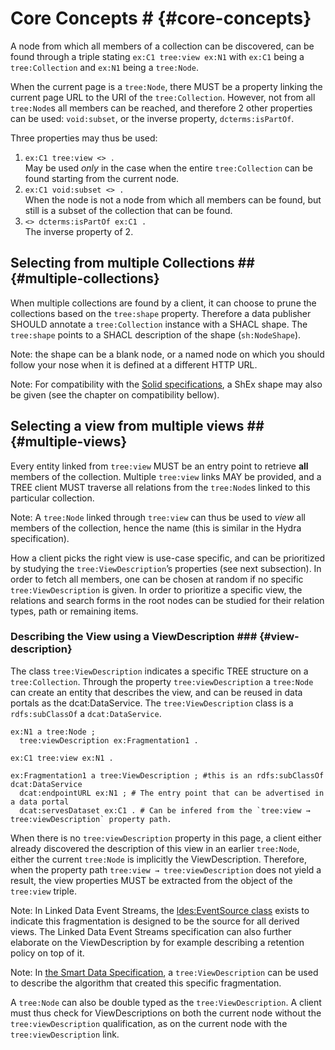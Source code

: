 # Core Concepts # {#core-concepts}

A node from which all members of a collection can be discovered, can be found through a triple stating `ex:C1 tree:view ex:N1` with `ex:C1` being a `tree:Collection` and `ex:N1` being a `tree:Node`.

When the current page is a `tree:Node`, there MUST be a property linking the current page URL to the URI of the `tree:Collection`. However, not from all `tree:Node`s all members can be reached, and therefore 2 other properties can be used: `void:subset`, or the inverse property, `dcterms:isPartOf`.

Three properties may thus be used:
 1. `ex:C1 tree:view <> .`<br/>May be used *only* in the case when the entire `tree:Collection` can be found starting from the current node.
 2. `ex:C1 void:subset <> .`<br/>When the node is not a node from which all members can be found, but still is a subset of the collection that can be found.
 3. `<> dcterms:isPartOf ex:C1 .`<br/>The inverse property of 2.

## Selecting from multiple Collections ## {#multiple-collections}

When multiple collections are found by a client, it can choose to prune the collections based on the `tree:shape` property.
Therefore a data publisher SHOULD annotate a `tree:Collection` instance with a SHACL shape.
The `tree:shape` points to a SHACL description of the shape (`sh:NodeShape`).

Note: the shape can be a blank node, or a named node on which you should follow your nose when it is defined at a different HTTP URL.

Note: For compatibility with the [Solid specifications](https://solidproject.org/TR/), a ShEx shape may also be given (see the chapter on compatibility bellow).

## Selecting a view from multiple views ## {#multiple-views}

Every entity linked from `tree:view` MUST be an entry point to retrieve **all** members of the collection.
Multiple `tree:view` links MAY be provided, and a TREE client MUST traverse all relations from the `tree:Node`s linked to this particular collection.

Note: A `tree:Node` linked through `tree:view` can thus be used to _view_ all members of the collection, hence the name (this is similar in the Hydra specification).  

How a client picks the right view is use-case specific, and can be prioritized by studying the `tree:ViewDescription`’s properties (see next subsection).
In order to fetch all members, one can be chosen at random if no specific `tree:ViewDescription` is given.
In order to prioritize a specific view, the relations and search forms in the root nodes can be studied for their relation types, path or remaining items.


### Describing the View using a ViewDescription ### {#view-description}

The class `tree:ViewDescription` indicates a specific TREE structure on a `tree:Collection`.
Through the property `tree:viewDescription` a `tree:Node` can create an entity that describes the view, and can be reused in data portals as the dcat:DataService.
The `tree:ViewDescription` class is a `rdfs:subClassOf` a `dcat:DataService`.


```
ex:N1 a tree:Node ;
  tree:viewDescription ex:Fragmentation1 .
  
ex:C1 tree:view ex:N1 .
  
ex:Fragmentation1 a tree:ViewDescription ; #this is an rdfs:subClassOf dcat:DataService
  dcat:endpointURL ex:N1 ; # The entry point that can be advertised in a data portal
  dcat:servesDataset ex:C1 . # Can be infered from the `tree:view → tree:viewDescription` property path.
```

When there is no `tree:viewDescription` property in this page, a client either already discovered the description of this view in an earlier `tree:Node`, either the current `tree:Node` is implicitly the ViewDescription. Therefore, when the property path `tree:view → tree:viewDescription` does not yield a result, the view properties MUST be extracted from the object of the `tree:view` triple.

Note: In Linked Data Event Streams, the [ldes:EventSource class](https://w3id.org/ldes#EventSource) exists to indicate this fragmentation is designed to be the source for all derived views. The Linked Data Event Streams specification can also further elaborate on the ViewDescription by for example describing a retention policy on top of it.

Note: In [the Smart Data Specification](https://w3id.org/sds/specification), a `tree:ViewDescription` can be used to describe the algorithm that created this specific fragmentation.

A `tree:Node` can also be double typed as the `tree:ViewDescription`. A client must thus check for ViewDescriptions on both the current node without the `tree:viewDescription` qualification, as on the current node with the `tree:viewDescription` link.
